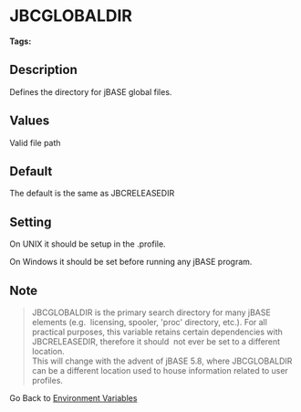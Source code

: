 # JBCGLOBALDIR

<PageHeader />

**Tags:**
<badge text='jbcglobaldir' vertical='middle' />
<badge text='directories' vertical='middle' />
<badge text='global files' vertical='middle' />

## Description

Defines the directory for jBASE global files.

## Values

Valid file path

## Default

The default is the same as JBCRELEASEDIR

## Setting

On UNIX it should be setup in the .profile.

On Windows it should be set before running any jBASE program.

## Note

> JBCGLOBALDIR is the primary search directory for many jBASE elements (e.g.  licensing, spooler, 'proc' directory, etc.). For all practical purposes, this variable retains certain dependencies with JBCRELEASEDIR, therefore it should  not ever be set to a different location.  
> This will change with the advent of jBASE 5.8, where JBCGLOBALDIR can be a different location used to house information related to user profiles.  

Go Back to [Environment Variables](./../README.md)

<PageFooter />
